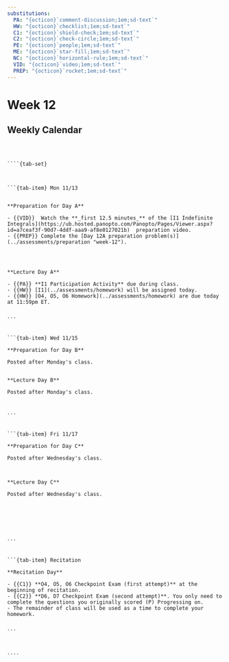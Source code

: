 ```yaml
---
substitutions:
  PA: "{octicon}`comment-discussion;1em;sd-text`"
  HW: "{octicon}`checklist;1em;sd-text`"
  C1: "{octicon}`shield-check;1em;sd-text`"
  C2: "{octicon}`check-circle;1em;sd-text`"
  PE: "{octicon}`people;1em;sd-text`"
  ME: "{octicon}`star-fill;1em;sd-text`"
  NC: "{octicon}`horizontal-rule;1em;sd-text`"
  VID: "{octicon}`video;1em;sd-text`"
  PREP: "{octicon}`rocket;1em;sd-text`"
---
```


Week 12
============================

## Weekly Calendar


`````{card}



````{tab-set}



```{tab-item} Mon 11/13


**Preparation for Day A**

- {{VID}}  Watch the **_first 12.5 minutes_** of the [I1 Indefinite Integrals](https://ub.hosted.panopto.com/Panopto/Pages/Viewer.aspx?id=a7ceaf3f-90d7-4ddf-aaa9-af8e0127021b)  preparation video. 
- {{PREP}} Complete the [Day 12A preparation problem(s)](../assessments/preparation "week-12").




**Lecture Day A**

- {{PA}} **I1 Participation Activity** due during class.
- {{HW}} [I1](../assessments/homework) will be assigned today.
- {{HW}} [O4, O5, O6 Homework](../assessments/homework) are due today at 11:59pm ET.


```


```{tab-item} Wed 11/15

**Preparation for Day B**

Posted after Monday's class.


**Lecture Day B**

Posted after Monday's class.



```


```{tab-item} Fri 11/17

**Preparation for Day C**

Posted after Wednesday's class.



**Lecture Day C**

Posted after Wednesday's class.







```


```{tab-item} Recitation

**Recitation Day** 

- {{C1}} **O4, O5, O6 Checkpoint Exam (first attempt)** at the beginning of recitation.
- {{C2}} **D6, D7 Checkpoint Exam (second attempt)**. You only need to complete the questions you originally scored (P) Progressing on.
- The remainder of class will be used as a time to complete your homework.


```



````

`````









